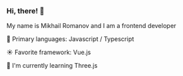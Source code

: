 ### Hi, there! :wave:  
My name is Mikhail Romanov and I am a frontend developer  

:handbag: Primary languages: Javascript / Typescript   

:sunny: Favorite framework: Vue.js

:seedling: I'm currently learning Three.js

